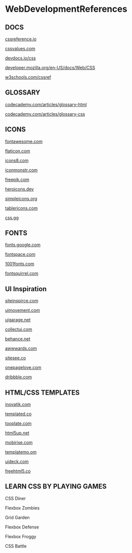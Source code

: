 # WebDevelopmentReferences

## DOCS

[cssreference.io](https://cssreference.io/)

[cssvalues.com](https://cssvalues.com/)

[devdocs.io/css](https://devdocs.io/css)

[developer.mozilla.org/en-US/docs/Web/CSS](https://developer.mozilla.org/en-US/docs/Web/CSS)

[w3schools.com/cssref](https://w3schools.com/cssref)


## GLOSSARY

[codecademy.com/articles/glossary-html](https://codecademy.com/articles/glossary-html)

[codecademy.com/articles/glossary-css](https://codecademy.com/articles/glossary-css)


## ICONS

[fontawesome.com](https://fontawesome.com)

[flaticon.com](https://flaticon.com)

[icons8.com](https://icons8.com)

[iconmonstr.com](https://iconmonstr.com)

[freepik.com](https://freepik.com)

[heroicons.dev](https://heroicons.dev)

[simpleicons.org](https://simpleicons.orgv)

[tablericons.com](https://tablericons.com)

[css.gg](https://css.gg)


## FONTS

[fonts.google.com](https://fonts.google.com)

[fontspace.com](https://fontspace.com)

[1001fonts.com](https://1001fonts.com)

[fontsquirrel.com](https://fontsquirrel.com)


## UI Inspiration

[siteinspirce.com](https://siteinspirce.com)

[uimovement.com](https://uimovement.com)

[uigarage.net](https://uigarage.net)

[collectui.com](https://collectui.com)

[behance.net](https://behance.net)

[awwwards.com](https://awwwards.com)

[sitesee.co](https://sitesee.co)

[onepagelove.com](https://onepagelove.com)

[dribbble.com](https://dribbble.com)


## HTML/CSS TEMPLATES

[inovatik.com](https://inovatik.com)

[templated.co](https://templated.co)

[tooplate.com](https://tooplate.com)

[html5up.net](https://html5up.net)

[mobirise.com](https://mobirise.com)

[templatemo.om](https://templatemo.om)

[uideck.com](https://uideck.com)

[freehtml5.co](https://freehtml5.co)


## LEARN CSS BY PLAYING GAMES

CSS Diner

Flexbox Zombies

Grid Garden

Flexbox Defense

Flexbox Froggy

CSS Battle
